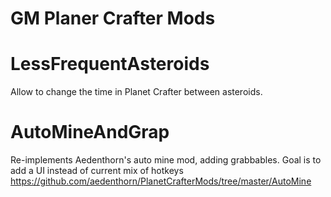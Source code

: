 # GM Planer Crafter Mods

# LessFrequentAsteroids
Allow to change the time in Planet Crafter between asteroids.

# AutoMineAndGrap
 Re-implements Aedenthorn's auto mine mod, adding grabbables. Goal is to add a UI instead of current mix of hotkeys
https://github.com/aedenthorn/PlanetCrafterMods/tree/master/AutoMine


